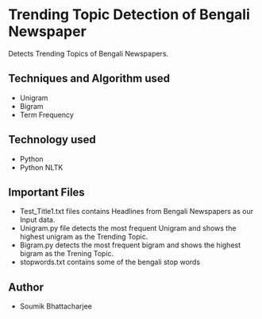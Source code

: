 # Trending Topic Detection of Bengali Newspaper
Detects Trending Topics of Bengali Newspapers. 

## Techniques and Algorithm used
 - Unigram
 - Bigram
 - Term Frequency
 
 ## Technology used
 - Python
 - Python NLTK

## Important Files
- Test_Title1.txt files contains Headlines from Bengali Newspapers as our Input data. 
- Unigram.py file detects the most frequent Unigram and shows the highest unigram as the Trending Topic.
- Bigram.py detects the most frequent bigram and shows the highest bigram as the Trening Topic.
- stopwords.txt contains some of the bengali stop words

## Author
- Soumik Bhattacharjee
